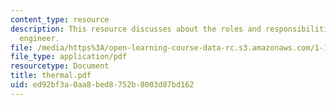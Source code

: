 ```yaml
---
content_type: resource
description: This resource discusses about the roles and responsibilities of a thermal
  engineer.
file: /media/https%3A/open-learning-course-data-rc.s3.amazonaws.com/1-101-introduction-to-civil-and-environmental-engineering-design-i-fall-2006/ed92bf3a0aa8bed8752b8003d87bd162_thermal.pdf
file_type: application/pdf
resourcetype: Document
title: thermal.pdf
uid: ed92bf3a-0aa8-bed8-752b-8003d87bd162
---
```

